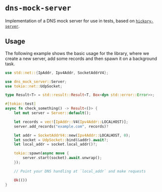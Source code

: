 # `dns-mock-server`

Implementation of a DNS mock server for use in tests, based on
[`hickory-server`](https://github.com/hickory-dns/hickory-dns).

## Usage

The following example shows the basic usage for the library, where we create a
new server, add some records and then spawn it on a background task.

```rust
use std::net::{IpAddr, Ipv4Addr, SocketAddrV4};

use dns_mock_server::Server;
use tokio::net::UdpSocket;

type Result<T> = std::result::Result<T, Box<dyn std::error::Error>>;

#[tokio::test]
async fn check_something() -> Result<()> {
    let mut server = Server::default();

    let records = vec![IpAddr::V4(Ipv4Addr::LOCALHOST)];
    server.add_records("example.com", records)?

    let addr = SocketAddrV4::new(Ipv4Addr::LOCALHOST, 0);
    let socket = UdpSocket::bind(&addr).await?;
    let local_addr = socket.local_addr()?;

    tokio::spawn(async move {
        server.start(socket).await.unwrap();
    });

    // Point your DNS handling at `local_addr` and make requests

    Ok(())
}
```
